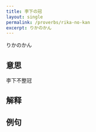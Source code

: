 ```yaml
---
title: 李下の冠
layout: single
permalink: /proverbs/rika-no-kan
excerpt: りかのかん
---
```


りかのかん

## 意思

李下不整冠

## 解释

## 例句

